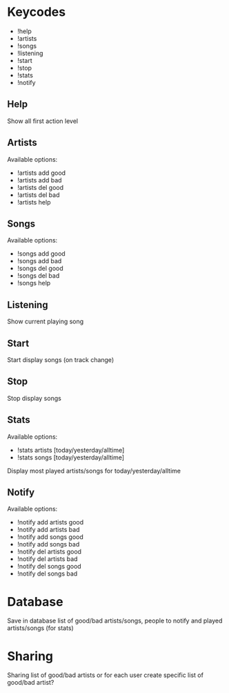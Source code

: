 # Keycodes

* !help
* !artists
* !songs
* !listening
* !start
* !stop
* !stats
* !notify


## Help

Show all first action level

## Artists

Available options:

* !artists add good <artist name>
* !artists add bad <artist name>
* !artists del good <artist name>
* !artists del bad <artist name>
* !artists help

## Songs

Available options:

* !songs add good <song name>
* !songs add bad <song name>
* !songs del good <song name>
* !songs del bad <song name>
* !songs help

## Listening

Show current playing song

## Start

Start display songs (on track change)

## Stop

Stop display songs

## Stats

Available options:

* !stats artists [today/yesterday/alltime]
* !stats songs [today/yesterday/alltime]

Display most played artists/songs for today/yesterday/alltime

## Notify

Available options:

* !notify add artists good
* !notify add artists bad
* !notify add songs good
* !notify add songs bad
* !notify del artists good
* !notify del artists bad
* !notify del songs good
* !notify del songs bad

# Database

Save in database list of good/bad artists/songs, people to notify and played artists/songs (for stats)

# Sharing

Sharing list of good/bad artists or for each user create specific list of good/bad artist?
